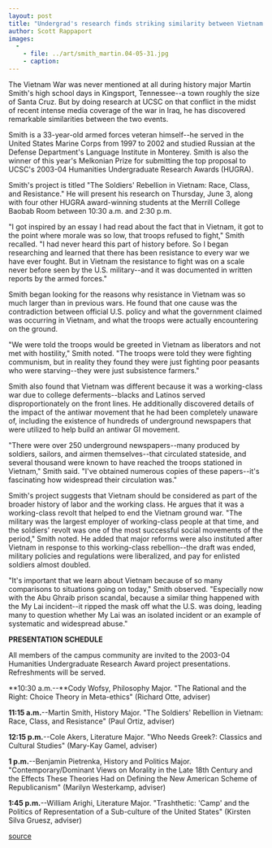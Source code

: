 ```yaml
---
layout: post
title: "Undergrad's research finds striking similarity between Vietnam War and Iraq conflict"
author: Scott Rappaport
images:
  -
    - file: ../art/smith_martin.04-05-31.jpg
    - caption: 
---
```


The Vietnam War was never mentioned at all during history major Martin Smith's high school days in Kingsport, Tennessee--a town roughly the size of Santa Cruz. But by doing research at UCSC on that conflict in the midst of recent intense media coverage of the war in Iraq, he has discovered remarkable similarities between the two events.   

Smith is a 33-year-old armed forces veteran himself--he served in the United States Marine Corps from 1997 to 2002 and studied Russian at the Defense Department's Language Institute in Monterey. Smith is also the winner of this year's Melkonian Prize for submitting the top proposal to UCSC's 2003-04 Humanities Undergraduate Research Awards (HUGRA).   

Smith's project is titled "The Soldiers' Rebellion in Vietnam: Race, Class, and Resistance." He will present his research on Thursday, June 3, along with four other HUGRA award-winning students at the Merrill College Baobab Room between 10:30 a.m. and 2:30 p.m.  

"I got inspired by an essay I had read about the fact that in Vietnam, it got to the point where morale was so low, that troops refused to fight," Smith recalled. "I had never heard this part of history before. So I began researching and learned that there has been resistance to every war we have ever fought. But in Vietnam the resistance to fight was on a scale never before seen by the U.S. military--and it was documented in written reports by the armed forces."  

Smith began looking for the reasons why resistance in Vietnam was so much larger than in previous wars. He found that one cause was the contradiction between official U.S. policy and what the government claimed was occurring in Vietnam, and what the troops were actually encountering on the ground.  

"We were told the troops would be greeted in Vietnam as liberators and not met with hostility," Smith noted. "The troops were told they were fighting communism, but in reality they found they were just fighting poor peasants who were starving--they were just subsistence farmers."  

Smith also found that Vietnam was different because it was a working-class war due to college deferments--blacks and Latinos served disproportionately on the front lines. He additionally discovered details of the impact of the antiwar movement that he had been completely unaware of, including the existence of hundreds of underground newspapers that were utilized to help build an antiwar GI movement.  

"There were over 250 underground newspapers--many produced by soldiers, sailors, and airmen themselves--that circulated stateside, and several thousand were known to have reached the troops stationed in Vietnam," Smith said. "I've obtained numerous copies of these papers--it's fascinating how widespread their circulation was."   

Smith's project suggests that Vietnam should be considered as part of the broader history of labor and the working class. He argues that it was a working-class revolt that helped to end the Vietnam ground war. "The military was the largest employer of working-class people at that time, and the soldiers' revolt was one of the most successful social movements of the period," Smith noted. He added that major reforms were also instituted after Vietnam in response to this working-class rebellion--the draft was ended, military policies and regulations were liberalized, and pay for enlisted soldiers almost doubled.   

"It's important that we learn about Vietnam because of so many comparisons to situations going on today," Smith observed. "Especially now with the Abu Ghraib prison scandal, because a similar thing happened with the My Lai incident--it ripped the mask off what the U.S. was doing, leading many to question whether My Lai was an isolated incident or an example of systematic and widespread abuse."  

**PRESENTATION SCHEDULE**

All members of the campus community are invited to the 2003-04 Humanities Undergraduate Research Award project presentations. Refreshments will be served.  
  
**10:30 a.m.--**Cody Wofsy, Philosophy Major. "The Rational and the Right: Choice Theory in Meta-ethics" (Richard Otte, adviser)  

**11:15 a.m.**\--Martin Smith, History Major. "The Soldiers' Rebellion in Vietnam: Race, Class, and Resistance" (Paul Ortiz, adviser)  

**12:15 p.m.**\--Cole Akers, Literature Major. "Who Needs Greek?: Classics and Cultural Studies" (Mary-Kay Gamel, adviser)  

**1 p.m.**\--Benjamin Pietrenka, History and Politics Major. "Contemporary/Dominant Views on Morality in the Late 18th Century and the Effects These Theories Had on Defining the New American Scheme of Republicanism" (Marilyn Westerkamp, adviser)  

**1:45 p.m.**\--William Arighi, Literature Major. "Trashthetic: 'Camp' and the Politics of Representation of a Sub-culture of the United States" (Kirsten Silva Gruesz, adviser)  

[source](http://www1.ucsc.edu/currents/03-04/05-31/research.html "Permalink to research")
